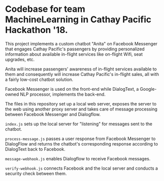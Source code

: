 # Codebase for team MachineLearning in Cathay Pacific Hackathon '18. 

This project implements a custom chatbot "Anita" on Facebook Messenger that engages Cathay Pacific's passengers by providing personalized information about available in-flight services like on-flight Wifi, seat upgrades, etc. 

Anita will increase passengers' awareness of in-flight services available to them and consequently will increase Cathay Pacific's in-flight sales, all with a fairly low-cost chatbot solution. 

Facebook Messenger is used on the front-end while DialogText, a Google-owned NLP processor, implements the back-end. 

The files in this repository set up a local web server, exposes the server to the web using another proxy server and takes care of message processing between Facebook Messenger and Dialogflow.

`index.js` sets up the local server for "listening" for messages sent to the chatbot. 

`process-message.js` passes a user response from Facebook Messenger to DialogFlow and returns the chatbot's corresponding response according to DialogText back to Facebook. 

`message-webhook.js` enables Dialogflow to receive Facebook messages.

`verify-webhook.js` connects Facebook and the local server and conducts a security check between them.
